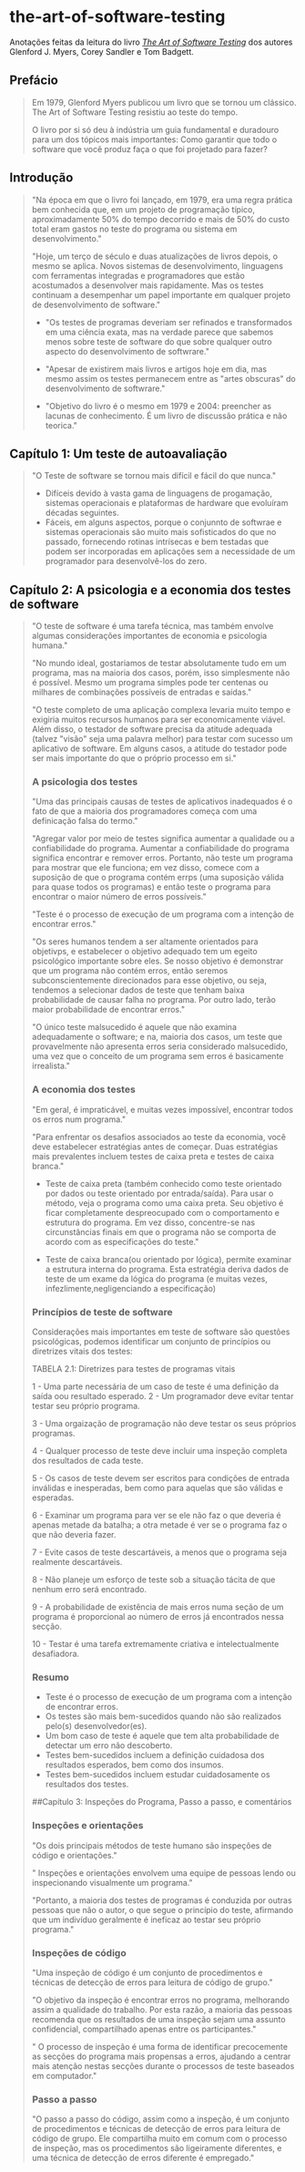 # the-art-of-software-testing
Anotações feitas da leitura do livro [_The Art of Software Testing_](https://www.amazon.com/Art-Software-Testing-Glenford-Myers/dp/1118031962) dos autores Glenford J. Myers, Corey Sandler e Tom Badgett.

## Prefácio

> Em 1979, Glenford Myers publicou um livro que se tornou um clássico.
> The Art of Software Testing resistiu ao teste do tempo.
>
> O livro por si só deu à indústria um guia fundamental e duradouro para um dos tópicos mais importantes: Como garantir que todo o software que você produz faça o que foi projetado para fazer?
>

## Introdução

> "Na época em que o livro foi lançado, em 1979, era uma regra prática bem conhecida que, em um projeto de programação típico, aproximadamente 50% do tempo decorrido e mais de 50% do custo total eram gastos no teste do programa ou sistema em desenvolvimento."
>
> "Hoje, um terço de século e duas atualizações de livros depois, o mesmo se aplica. Novos sistemas de desenvolvimento, linguagens com ferramentas integradas e programadores que estão acostumados a desenvolver mais rapidamente. Mas os testes continuam a desempenhar um papel importante em qualquer projeto de desenvolvimento de software."
>
> - "Os testes de programas deveriam ser refinados e transformados em uma ciência exata, mas na verdade parece que sabemos menos sobre teste de software do que sobre qualquer outro aspecto do desenvolvimento de softwrare."
>
> - "Apesar de existirem mais livros e artigos hoje em dia, mas mesmo assim os testes permanecem entre as "artes obscuras" do desenvolvimento de softwrare."
>
> - "Objetivo do livro é o mesmo em 1979 e 2004: preencher as lacunas de conhecimento. É um livro de discussão prática e não teorica."
>
>

## Capítulo 1: Um teste de autoavaliação

> "O Teste de software se tornou mais difícil e fácil do que nunca."
>
> - Difíceis devido à vasta gama de linguagens de progamação, sistemas operacionais e plataformas de hardware que evoluíram décadas seguintes.
> - Fáceis, em alguns aspectos, porque o conjunnto de softwrae e sistemas operacionais são muito mais sofisticados do que no passado, fornecendo rotinas intrísecas e bem testadas que podem ser incorporadas em aplicações sem a necessidade de um programador para desenvolvê-los do zero.
>
>
## Capítulo 2: A psicologia e a economia dos testes de software

> "O teste de software é uma tarefa técnica, mas também envolve algumas considerações importantes de economia e psicologia humana."
>
> "No mundo ideal, gostariamos de testar absolutamente tudo em um programa, mas na maioria dos casos, porém, isso simplesmente não é possível. Mesmo um programa simples pode ter centenas ou milhares de combinações possíveis de entradas e saídas."
>
> "O teste completo de uma aplicação complexa levaria muito tempo e exigiria muitos recursos humanos para ser economicamente viável. Além disso, o testador de software precisa da atitude adequada (talvez "visão" seja uma palavra melhor) para testar com sucesso um aplicativo de software. Em alguns casos, a atitude do testador pode ser mais importante do que o próprio processo em si."
>
> ### A psicologia dos testes
>
> "Uma das principais causas de testes de aplicativos inadequados é o fato de que a maioria dos programadores começa com uma definicação falsa do termo."
>
> "Agregar valor por meio de testes significa aumentar a qualidade ou a confiabilidade do programa. Aumentar a confiabilidade do programa significa encontrar e remover erros. Portanto, não teste um programa para mostrar que ele funciona; em vez disso, comece com a suposição de que o programa contém errps (uma suposição válida para quase todos os programas) e então teste o programa para encontrar o maior número de erros possíveis."
>
> "Teste é o processo de execução de um programa com a intenção de encontrar erros."
>
> "Os seres humanos tendem a ser altamente orientados para objetivps, e estabelecer o objetivo adequado tem um egeito psicológico importante sobre eles. Se nosso objetivo é demonstrar que um programa não contém erros, então seremos subconscientemente direcionados para esse objetivo, ou seja, tendemos a selecionar dados de teste que tenham baixa probabilidade de causar falha no programa. Por outro lado, terão maior probabilidade de encontrar erros."
>
> "O único teste malsucedido é aquele que não examina adequadamente o software; e na, maioria dos casos, um teste que provavelmente não apresenta erros seria considerado malsucedido, uma vez que o conceito de um programa sem erros é basicamente irrealista."
>
> ### A economia dos testes
>
> "Em geral, é impraticável, e muitas vezes impossível, encontrar todos os erros num programa."
>
> "Para enfrentar os desafios associados ao teste da economia, você deve estabelecer estratégias antes de começar. Duas estratégias mais prevalentes incluem testes de caixa preta e testes de caixa branca."
>
> - Teste de caixa preta (também conhecido como teste orientado por dados ou teste orientado por entrada/saída). Para usar o método, veja o programa como uma caixa preta. Seu objetivo é ficar completamente despreocupado com o comportamento e estrutura do programa. Em vez disso, concentre-se nas circunstâncias finais em que o programa não se comporta de acordo com as especificações do teste."
>
> - Teste de caixa branca(ou orientado por lógica), permite examinar a estrutura interna do programa. Esta estratégia deriva dados de teste de um exame da lógica do programa (e muitas vezes, infezlimente,negligenciando a especificação)
>
> ### Princípios de teste de software
>
> Considerações mais importantes em teste de software são questões psicológicas, podemos identificar um conjunto de princípios ou diretrizes vitais dos testes:
>
> TABELA 2.1: Diretrizes para testes de programas vitais
>
> 1 - Uma parte necessária de um caso de teste é uma definição da saída oou resultado esperado.
> 2 - Um programador deve evitar tentar testar seu próprio programa.
> 
> 3 - Uma orgaização de programação não deve testar os seus próprios programas.
> 
> 4 - Qualquer processo de teste deve incluir uma inspeção completa dos resultados de cada teste.
> 
> 5 - Os casos de teste devem ser escritos para condições de entrada inválidas e inesperadas, bem como para aquelas que são válidas e esperadas.
> 
> 
> 6 - Examinar um programa para ver se ele não faz o que deveria é apenas metade da batalha; a otra metade é ver se o programa faz o que não deveria fazer.
> 
> 7 - Evite casos de teste descartáveis, a menos que o programa seja realmente descartáveis.
> 
> 8 - Não planeje um esforço de teste sob a situação tácita de que nenhum erro será encontrado.
> 
> 9 - A probabilidade de existência de mais erros numa seção de um programa é proporcional ao número de erros já encontrados nessa secção.
> 
> 10 - Testar é uma tarefa extremamente criativa e intelectualmente desafiadora.
>
> ### Resumo
>
> - Teste é o processo de execução de um programa com a intenção de encontrar erros.
> - Os testes são mais bem-sucedidos quando não são realizados pelo(s) desenvolvedor(es).
> - Um bom caso de teste é aquele que tem alta probabilidade de detectar um erro não descoberto.
> - Testes bem-sucedidos incluem a definição cuidadosa dos resultados esperados, bem como dos insumos.
> - Testes bem-sucedidos incluem estudar cuidadosamente os resultados dos testes.
>
> ##Capítulo 3: Inspeções do Programa, Passo a passo, e comentários
>
> ### Inspeções e orientações
>
> "Os dois principais métodos de teste humano são inspeções de código e
orientações."
>
> " Inspeções e orientações envolvem uma equipe de pessoas lendo ou
inspecionando visualmente um programa."
>
> "Portanto, a maioria dos testes de programas é conduzida por outras pessoas que não o autor, o que
segue o princípio do teste, afirmando que um indivíduo geralmente é ineficaz ao testar seu próprio programa."
>
> ### Inspeções de código
>
> "Uma inspeção de código é um conjunto de procedimentos e técnicas de detecção de erros
para leitura de código de grupo."
>
> "O objetivo da inspeção é encontrar erros no programa, melhorando assim a qualidade do trabalho. Por esta
razão, a maioria das pessoas recomenda que os resultados de uma inspeção sejam uma assunto confidencial, compartilhado apenas entre os participantes."
>
> " O processo de inspeção é uma forma de identificar precocemente as secções do programa mais propensas a erros, ajudando a centrar mais atenção nestas secções durante o processos de teste baseados em computador."
>
> ### Passo a passo
>
> "O passo a passo do código, assim como a inspeção, é um conjunto de procedimentos e técnicas de detecção de erros para leitura de código de grupo. Ele compartilha muito em comum com o processo de inspeção, mas os procedimentos são ligeiramente diferentes, e uma técnica de detecção de erros diferente é empregado."
>


